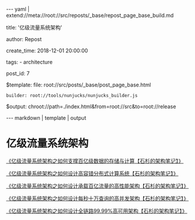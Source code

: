 --- yaml | extend://meta://root://src/reposts/_base/repost_page_base_build.md

title: '亿级流量系统架构'

author: Repost

create_time: 2018-12-01 20:00:00

tags:
    - architecture

post_id: 7

$template:
    file: root://src/posts/_base/post_page_base.html

    builder: root://tools/nunjucks/nunjucks_builder.js

$output: chroot://path=./index.html&from=root://src&to=root://release

--- markdown | template | output
# 亿级流量系统架构
[《亿级流量系统架构之如何支撑百亿级数据的存储与计算【石杉的架构笔记】》](https://mp.weixin.qq.com/s?__biz=MzU0OTk3ODQ3Ng==&mid=2247483948&idx=1&sn=e75aa8b5cfae1363391801e2f74bd2ee&chksm=fba6ea2fccd163390520dbc62b6170c7f3d456207e623fce4ded036fea525a6782a31098b905&mpshare=1&scene=1&srcid=1201rgBr1VUk1Zs9bYjikUeP#rd)

[《亿级流量系统架构之如何设计高容错分布式计算系统【石杉的架构笔记】》](https://mp.weixin.qq.com/s?__biz=MzU0OTk3ODQ3Ng==&mid=2247483966&idx=1&sn=6547135bd79c33a889ff71d05aad1fd7&chksm=fba6ea3dccd1632bad88202d4031b98412ceccde3ec39242878be67bae4e3109e066bd7b1604&mpshare=1&scene=1&srcid=1201KlxOUuLUYBTFgEtp8FmF#rd)

[《亿级流量系统架构之如何设计承载百亿流量的高性能架构【石杉的架构笔记】》](https://mp.weixin.qq.com/s?__biz=MzU0OTk3ODQ3Ng==&mid=2247483975&idx=1&sn=90a7cb608bc42df99bbad4104397ac88&chksm=fba6ea44ccd16352a7ff04f27290b84afe842d4baaa60c43596e4ca975e4ad4e27eaaa71eb0e&mpshare=1&scene=1&srcid=1201sFSY0FP6k9v73K7yAfnN#rd)

[《亿级流量系统架构之如何设计每秒十万查询的高并发架构【石杉的架构笔记】》](https://mp.weixin.qq.com/s?__biz=MzU0OTk3ODQ3Ng==&mid=2247483986&idx=1&sn=a6c313fa97aaac0556716834905ff20f&chksm=fba6ea51ccd16347cb055efe7046e6ed42e73a284275df41d2e587c5ea6d24ecc3cbf569b8d8&mpshare=1&scene=1&srcid=12018MxDTP97AAo5ZmZCiFZA#rd)

[《亿级流量系统架构之如何设计全链路99.99%高可用架构【石杉的架构笔记】》](https://mp.weixin.qq.com/s?__biz=MzU0OTk3ODQ3Ng==&mid=2247483996&idx=1&sn=698f5a2b07be1d29ec68532588b8df9e&chksm=fba6ea5fccd16349b139a25a9fe04ba59d81777cb5f7097ee95110c6c38ec2d1cd90a8a6c560&mpshare=1&scene=1&srcid=1201MoyteODQDctxSQrtXA36#rd)
